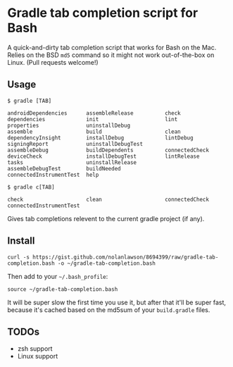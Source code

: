 Gradle tab completion script for Bash
====================

A quick-and-dirty tab completion script that works for Bash on the Mac.  Relies on the BSD ```md5``` command so it might not work out-of-the-box on Linux.  (Pull requests welcome!)

Usage
-----

```$ gradle [TAB]```

```
androidDependencies      assembleRelease          check                    dependencies             init                     lint                     properties               uninstallDebug
assemble                 build                    clean                    dependencyInsight        installDebug             lintDebug                signingReport            uninstallDebugTest
assembleDebug            buildDependents          connectedCheck           deviceCheck              installDebugTest         lintRelease              tasks                    uninstallRelease
assembleDebugTest        buildNeeded              connectedInstrumentTest  help
```

```$ gradle c[TAB]```

```check                    clean                    connectedCheck           connectedInstrumentTest```

Gives tab completions relevent to the current gradle project (if any).

Install
--------

```
curl -s https://gist.github.com/nolanlawson/8694399/raw/gradle-tab-completion.bash -o ~/gradle-tab-completion.bash
```

Then add to your ```~/.bash_profile```:

```
source ~/gradle-tab-completion.bash
```

It will be super slow the first time you use it, but after that it'll be super fast, because it's cached based on the md5sum of your ```build.gradle``` files.


TODOs
------

* zsh support
* Linux support